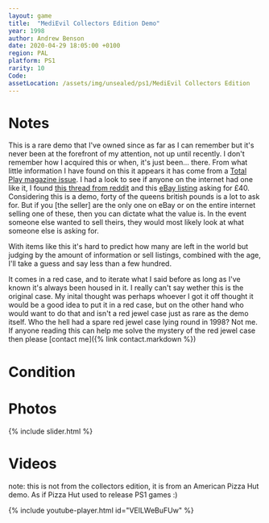 ```yaml
---
layout: game
title:  "MediEvil Collectors Edition Demo"
year: 1998
author: Andrew Benson
date: 2020-04-29 18:05:00 +0100
region: PAL
platform: PS1
rarity: 10
Code: 
assetLocation: /assets/img/unsealed/ps1/MediEvil Collectors Edition
---
```


# Notes

This is a rare demo that I've owned since as far as I can remember but it's never been at the forefront of my attention, not up until recently. I don't remember how I acquired this or when, it's just been... there. From what little information I have found on this it appears it has come from a [Total Play magazine issue](https://powerlineoeupsmfanclub.fandom.com/wiki/MediEvil_Collector%27s_Edition). I had a look to see if anyone on the internet had one like it, I found [this thread from reddit](https://www.reddit.com/r/playstation/comments/b66yq9/i_was_going_through_my_old_games_and_found_this/) and this [eBay listing](https://www.ebay.co.uk/itm/MEDIEVIL-COLLECTORS-EDITION-Playstation-PS1-Demo-Disc-in-Original-Card-Case/254580223557?hash=item3b4629ee45:g:waUAAOSwtZpeW5AV) asking for £40. Considering this is a demo, forty of the queens british pounds is a lot to ask for. But if you [the seller] are the only one on eBay or on the entire internet selling one of these, then you can dictate what the value is. In the event someone else wanted to sell theirs, they would most likely look at what someone else is asking for. 

With items like this it's hard to predict how many are left in the world but judging by the amount of information or sell listings, combined with the age, I'll take a guess and say less than a few hundred.

It comes in a red case, and to iterate what I said before as long as I've known it's always been housed in it. I really can't say wether this is the original case. My inital thought was perhaps whoever I got it off thought it would be a good idea to put it in a red case, but on the other hand who would want to do that and isn't a red jewel case just as rare as the demo itself. Who the hell had a spare red jewel case lying round in 1998? Not me. If anyone reading this can help me solve the mystery of the red jewel case then please [contact me]({% link contact.markdown %})


# Condition



# Photos

{% include slider.html %}

# Videos

note: this is not from the collectors edition, it is from an American Pizza Hut demo.
As if Pizza Hut used to release PS1 games :)

{% include youtube-player.html id="VElLWeBuFUw" %}
